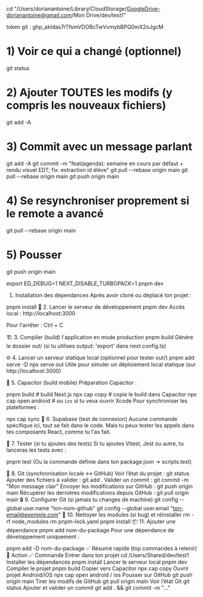 cd "/Users/dorianantoine/Library/CloudStorage/GoogleDrive-dorianantoine@gmail.com/Mon Drive/dev/test1"

token git : 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

# 1) Voir ce qui a changé (optionnel)

git status

# 2) Ajouter TOUTES les modifs (y compris les nouveaux fichiers)

git add -A

# 3) Commit avec un message parlant

git add -A
git commit -m "feat(agenda): semaine en cours par défaut + rendu visuel EDT; fix: extraction id élève"
git pull --rebase origin main
git pull --rebase origin main
git push origin main

# 4) Se resynchroniser proprement si le remote a avancé

git pull --rebase origin main

# 5) Pousser

git push origin main

export ED_DEBUG=1
NEXT_DISABLE_TURBOPACK=1 pnpm dev

1. Installation des dépendances
   Après avoir cloné ou déplacé ton projet :

pnpm install
🚀 2. Lancer le serveur de développement
pnpm dev
Accès local : http://localhost:3000

Pour l'arrêter : Ctrl + C

🏗️ 3. Compiler (build) l'application en mode production
pnpm build
Génère le dossier out/ (si tu utilises output: 'export' dans next.config.ts)

🌐 4. Lancer un serveur statique local (optionnel pour tester out/)
pnpm add serve -D
npx serve out
Utile pour simuler un déploiement local statique (sur http://localhost:3000)

🔌 5. Capacitor (build mobile)
Préparation Capacitor :

pnpm build # build Next.js
npx cap copy # copie le build dans Capacitor
npx cap open android # ou `ios` si tu veux ouvrir Xcode
Pour synchroniser les plateformes :

npx cap sync
💾 6. Supabase (test de connexion)
Aucune commande spécifique ici, tout se fait dans le code.
Mais tu peux tester les appels dans tes composants React, comme tu l'as fait.

🧪 7. Tester (si tu ajoutes des tests)
Si tu ajoutes Vitest, Jest ou autre, tu lanceras les tests avec :

pnpm test
(Ou la commande définie dans ton package.json → scripts.test)

🔁 8. Git (synchronisation locale ↔ GitHub)
Voir l’état du projet :
git status
Ajouter des fichiers à valider :
git add .
Valider un commit :
git commit -m "Mon message clair"
Envoyer les modifications sur GitHub :
git push origin main
Récupérer les dernières modifications depuis GitHub :
git pull origin main
🔒 9. Configurer Git (si jamais tu changes de machine)
git config --global user.name "ton-nom-github"
git config --global user.email "ton-email@exemple.com"
🧹 10. Nettoyer les modules (si bug) et réinstaller
rm -rf node_modules
rm pnpm-lock.yaml
pnpm install
📦 11. Ajouter une dépendance
pnpm add nom-du-package
Pour une dépendance de développement uniquement :

pnpm add -D nom-du-package
✅ Résumé rapide (top commandes à retenir)
🧩 Action ✅ Commande
Entrer dans ton projet cd /Users/Shared/dev/test1
Installer les dépendances pnpm install
Lancer le serveur local pnpm dev
Compiler le projet pnpm build
Copier vers Capacitor npx cap copy
Ouvrir projet Android/iOS npx cap open android / ios
Pousser sur GitHub git push origin main
Tirer les modifs de GitHub git pull origin main
Voir l’état Git git status
Ajouter et valider un commit git add . && git commit -m "..."
